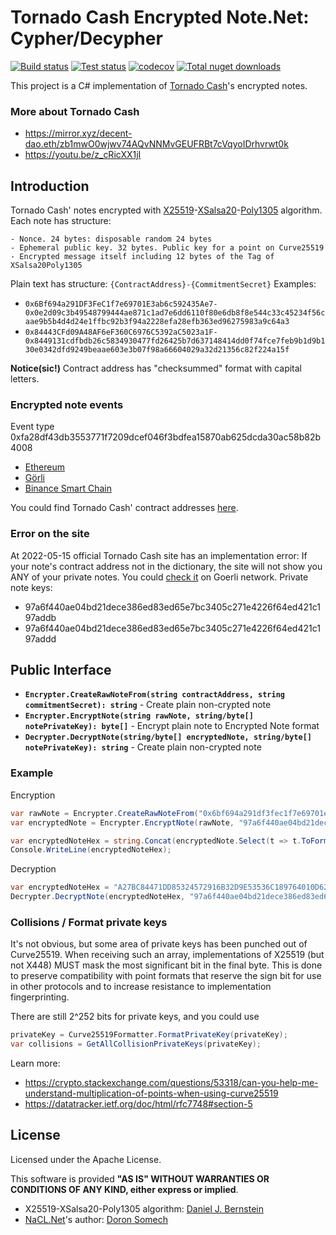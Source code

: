 Tornado Cash Encrypted Note.Net: Cypher/Decypher
===========
[![Build status](https://ci.appveyor.com/api/projects/status/buvwa4iu4ifo74a0/branch/master?svg=true)](https://ci.appveyor.com/project/nokitakaze/tornado-cash-encrypted-note-net/branch/master)
[![Test status](https://img.shields.io/appveyor/tests/nokitakaze/tornado-cash-encrypted-note-net)](https://ci.appveyor.com/project/nokitakaze/tornado-cash-encrypted-note-net/branch/master)
[![codecov](https://codecov.io/gh/nokitakaze/tornado-cash-encrypted-note.net/branch/master/graph/badge.svg)](https://codecov.io/gh/nokitakaze/tornado-cash-encrypted-note.net)
[![Total nuget downloads](https://badgen.net/nuget/dt/NokitaKaze.TornadoCashEncryptedNote)](https://www.nuget.org/packages/NokitaKaze.TornadoCashEncryptedNote)

This project is a C# implementation of [Tornado Cash](https://docs.tornado.cash/general/how-does-tornado.cash-work)'s encrypted notes.

### More about Tornado Cash
- https://mirror.xyz/decent-dao.eth/zb1mwO0wjwv74AQvNNMvGEUFRBt7cVqyoIDrhvrwt0k
- https://youtu.be/z_cRicXX1jI

## Introduction
Tornado Cash' notes encrypted with [X25519](https://en.wikipedia.org/wiki/Curve25519)-[XSalsa20](https://en.wikipedia.org/wiki/Salsa20)-[Poly1305](https://en.wikipedia.org/wiki/Poly1305) algorithm.
Each note has structure:
```
- Nonce. 24 bytes: disposable random 24 bytes
- Ephemeral public key. 32 bytes. Public key for a point on Curve25519
- Encrypted message itself including 12 bytes of the Tag of XSalsa20Poly1305
```

Plain text has structure:
`{ContractAddress}-{CommitmentSecret}`
Examples:
- `0x6Bf694a291DF3FeC1f7e69701E3ab6c592435Ae7-0x0e2d09c3b49548799444ae871c1ad7e6dd6110f80e6db8f8e544c33c45234f56caae9b5b4d4d24e1ffbc92b3f94a2228efa28efb363ed96275983a9c64a3`
- `0x84443CFd09A48AF6eF360C6976C5392aC5023a1F-0x8449131cdfbdb26c5834930477fd26425b7d637148414dd0f74fce7feb9b1d9b130e0342dfd9249beaae603e3b07f98a66604029a32d21356c82f224a15f`

**Notice(sic!)** Contract address has "checksummed" format with capital letters.

### Encrypted note events
Event type 0xfa28df43db3553771f7209dcef046f3bdfea15870ab625dcda30ac58b82b4008
- [Ethereum](https://etherscan.io/address/0x722122df12d4e14e13ac3b6895a86e84145b6967#events)
- [Görli](https://goerli.etherscan.io/address/0x454d870a72e29d5e5697f635128d18077bd04c60#events)
- [Binance Smart Chain](https://bscscan.com/address/0x0d5550d52428e7e3175bfc9550207e4ad3859b17#events)

You could find Tornado Cash' contract addresses [here](https://gist.github.com/TheFrozenFire/0dab728cf7884d7c74bb14ede4fcba85).

### Error on the site
At 2022-05-15 official Tornado Cash site has an implementation error: If your note's contract address not in the dictionary, the site will not show you ANY of your private notes.
You could [check it](https://tornadocash.eth.limo/account/) on Goerli network. Private note keys:
- 97a6f440ae04bd21dece386ed83ed65e7bc3405c271e4226f64ed421c197addb
- 97a6f440ae04bd21dece386ed83ed65e7bc3405c271e4226f64ed421c197addd

## Public Interface

* **`Encrypter.CreateRawNoteFrom(string contractAddress, string commitmentSecret): string`** - Create plain non-crypted note
* **`Encrypter.EncryptNote(string rawNote, string/byte[] notePrivateKey): byte[]`** - Encrypt plain note to Encrypted Note format
* **`Decrypter.DecryptNote(string/byte[] encryptedNote, string/byte[] notePrivateKey): string`** - Create plain non-crypted note

### Example
Encryption
```C#
var rawNote = Encrypter.CreateRawNoteFrom("0x6bf694a291df3fec1f7e69701e3ab6c592435ae7", "0x0e2d09c3b49548799444ae871c1ad7e6dd6110f80e6db8f8e544c33c45234f56caae9b5b4d4d24e1ffbc92b3f94a2228efa28efb363ed96275983a9c64a3");
var encryptedNote = Encrypter.EncryptNote(rawNote, "97a6f440ae04bd21dece386ed83ed65e7bc3405c271e4226f64ed421c197addb");

var encryptedNoteHex = string.Concat(encryptedNote.Select(t => t.ToFormat("X2")));
Console.WriteLine(encryptedNoteHex);
```

Decryption
```C#
var encryptedNoteHex = "A27BC84471DD85324572916B32D9E53536C189764010D628DBE5623D805E948F312B192E47D6F0A5C84BF0C7EEB2612916AAF14936C55C579181590D4926B1FFFD37A803303E4147326E61A21BE899D57403B356DF165D84C4228E63627A531ECB4688ABD3BDA925C8FAA1C19369097501C157FBF996BDE8E4A34B1ED51C75BF25B03ED92C1B319118F046EBBA392024DE528922000D98A1BAD0EA08AADC5ED27CF47A595C151C8CC196B23814873F914EB2D466459459BCD18E5827E29BE9699DB7AFF9D5A51BDC8C405845E3611A44058F121F969DA2AC4A101D409D9F74BABA6AE964F5B67E6454E7DBD5791675F02E"
Decrypter.DecryptNote(encryptedNoteHex, "97a6f440ae04bd21dece386ed83ed65e7bc3405c271e4226f64ed421c197addb");
```

### Collisions / Format private keys
It's not obvious, but some area of private keys has been punched out of Curve25519.
When receiving such an array, implementations of X25519 (but not X448) MUST mask the most significant bit in the final byte. This is done to preserve compatibility with point formats that reserve the sign bit for use in other protocols and to increase resistance to implementation fingerprinting.

There are still 2^252 bits for private keys, and you could use
```C#
privateKey = Curve25519Formatter.FormatPrivateKey(privateKey);
var collisions = GetAllCollisionPrivateKeys(privateKey);
```

Learn more:
- https://crypto.stackexchange.com/questions/53318/can-you-help-me-understand-multiplication-of-points-when-using-curve25519
- https://datatracker.ietf.org/doc/html/rfc7748#section-5

## License
Licensed under the Apache License.

This software is provided **"AS IS" WITHOUT WARRANTIES OR CONDITIONS OF ANY KIND, either express or implied**.

- X25519-XSalsa20-Poly1305 algorithm: [Daniel J. Bernstein](https://en.wikipedia.org/wiki/Daniel_J._Bernstein)
- [NaCL.Net](https://github.com/somdoron/nacl.net)'s author: [Doron Somech](https://github.com/somdoron)

